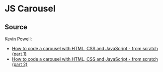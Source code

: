 # JS Carousel

## Source
Kevin Powell: 
* [How to code a carousel with HTML, CSS and JavaScript - from scratch (part 1)](https://www.youtube.com/watch?v=VYsVOamdB0g&t=272s)
* [How to code a carousel with HTML, CSS and JavaScript - from scratch (part 2)](https://www.youtube.com/watch?v=gBzsE0oieio)

